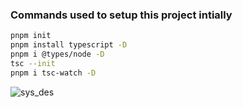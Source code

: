 ### Commands used to setup this project intially 
```bash
pnpm init
pnpm install typescript -D
pnpm i @types/node -D
tsc --init
pnpm i tsc-watch -D
```
![sys_des](https://github.com/user-attachments/assets/66b07e67-a48d-4daa-84b0-d3feb13d6dd7)
